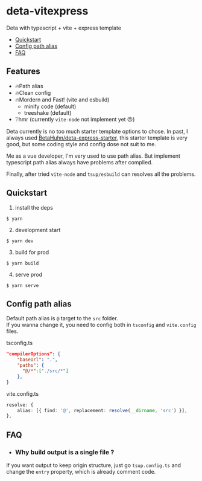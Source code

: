 # deta-vitexpress
Deta with typescript + vite + express template

- [Quickstart](#quickstart)
- [Config path alias](#config-path-alias)
- [FAQ](#faq)

## Features
- 🔥Path alias
- 🔥Clean config
- 🔥Mordern and Fast! (vite and esbuild)
    - minify code (default)
    - treeshake (default)
- ❔hmr (currently `vite-node` not implement yet 😣)

Deta currently is no too much starter template options to chose. In past, I always used [BetaHuhn/deta-express-starter](https://github.com/BetaHuhn/deta-express-starter), this starter template is very good, but some coding style and config dose not suit to me.

Me as a vue developer, I'm very used to use path alias. But implement typescript path alias always have problems after complied.

Finally, after tried `vite-node` and `tsup/esbuild` can resolves all the problems.

## Quickstart
1. install the deps
```
$ yarn
```
2. development start
```
$ yarn dev
```
3. build for prod
```
$ yarn build
```
4. serve prod
```
$ yarn serve
```

## Config path alias
Default path alias is `@` target to the `src` folder.  
If you wanna change it, you need to config both in `tsconfig` and `vite.config` files.

tsconfig.ts
```json
"compilerOptions": {
    "baseUrl": ".",
    "paths": {
      "@/*":["./src/*"]
    },
}
```
vite.config.ts
```ts
resolve: {
    alias: [{ find: '@', replacement: resolve(__dirname, 'src') }],
},
```

## FAQ
- ### Why build output is a single file ?
If you want output to keep origin structure, just go `tsup.config.ts` and change the `entry` property, which is already comment code.
